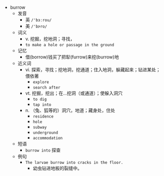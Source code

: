 - burrow
  - 发音
    - 英 `/'bɜːrou/`
    - 美 `/'bɝro/`
  - 词义
    - v. 挖掘，挖地洞；寻找，
    - `to make a hole or passage in the ground`
  - 记忆
    - 借(borrow)钱买了把犁(furrow)来挖(burrow)地
  - 近义词
    - vi. 探索，寻找；挖地洞，挖通道；住入地洞，躲藏起来；钻进某处；偎依著
      - `explore`
      - `search after`
    - vt. 挖掘，挖出；在…挖洞（或通道）；使躲入洞穴
      - `to dig`
      - `tap into`
    - n. （兔、狐等的）洞穴，地道；藏身处，住处
      - `residence`
      - `hole`
      - `subway`
      - `underground`
      - `accommodation`
  - 短语
    - `burrow into` 探查 
  - 例句
    - `The larvae burrow into cracks in the floor.`
      - 幼虫钻进地板的裂缝中。

